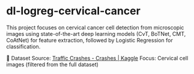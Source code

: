 # dl-logreg-cervical-cancer
This project focuses on cervical cancer cell detection from microscopic images using state-of-the-art deep learning models (CvT, BoTNet, CMT, CoAtNet) for feature extraction, followed by Logistic Regression for classification.

📁 Dataset
Source: [Traffic Crashes - Crashes | Kaggle](https://www.kaggle.com/datasets/anoopjohny/traffic-crashes-crashes/data)
Focus: Cervical cell images (filtered from the full dataset)
